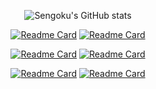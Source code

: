 <div align="center">

![Sengoku's GitHub stats](https://github-readme-stats.vercel.app/api?username=Sengokuuuu&show_icons=true&theme=vue-dark&show_owner=true)

</div>

<div align="center">

[![Readme Card](https://github-readme-stats.vercel.app/api/pin/?username=Sengokuuuu&repo=D4PGR&show_owner=true&theme=omni)](https://github.com/Sengokuuuu/D4PGR)
[![Readme Card](https://github-readme-stats.vercel.app/api/pin/?username=Sengokuuuu&repo=HASTNet&show_owner=true&theme=omni)](https://github.com/Sengokuuuu/HASTNet)

[![Readme Card](https://github-readme-stats.vercel.app/api/pin/?username=Sengokuuuu&repo=MUANet&show_owner=true&theme=omni)](https://github.com/Sengokuuuu/MUANet)
[![Readme Card](https://github-readme-stats.vercel.app/api/pin/?username=Sengokuuuu&repo=DDGF&show_owner=true&theme=omni)](https://github.com/Sengokuuuu/DDGF)

[![Readme Card](https://github-readme-stats.vercel.app/api/pin/?username=Sengokuuuu&repo=UJS-Smart-Car-Innovation-Club&show_owner=true&theme=omni)](https://github.com/Sengokuuuu/UJS-Smart-Car-Innovation-Club)
[![Readme Card](https://github-readme-stats.vercel.app/api/pin/?username=Sengokuuuu&repo=Stick-Badminton&show_owner=true&theme=omni)](https://github.com/Sengokuuuu/Stick-Badminton)

</div>
